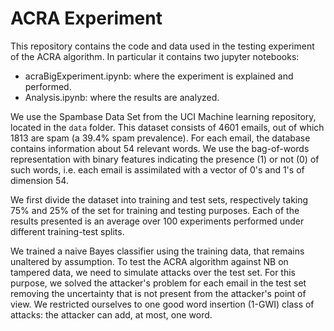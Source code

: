 # ACRA Experiment

This repository contains the code and data used in the testing experiment of the ACRA algorithm. In particular it contains two jupyter notebooks:

* acraBigExperiment.ipynb: where the experiment is explained and performed.
* Analysis.ipynb: where the results are analyzed.

We use the Spambase Data Set from the UCI Machine learning repository, located in the `data` folder. This dataset consists of 4601 emails, out of which 1813 are spam (a 39.4% spam prevalence). For each email, the database contains information about 54 relevant words. We use the bag-of-words representation with binary features indicating the presence (1) or not (0) of such words, i.e. each email is assimilated with a vector of 0's and 1's of dimension 54.

We first divide the dataset into training and test sets, respectively taking 75% and 25% of the set for training and testing purposes. Each of the results presented is an average over 100 experiments performed under different training-test splits.

We trained a naive Bayes classifier using the training data, that remains unaltered by assumption. To test the ACRA algorithm against NB on tampered data, we need to simulate attacks over the test set. For this purpose, we solved the attacker's problem for each email in the test set removing the uncertainty that is not present from the attacker's point of view. We restricted ourselves to one good word insertion (1-GWI) class of attacks: the attacker can add, at most, one word.
